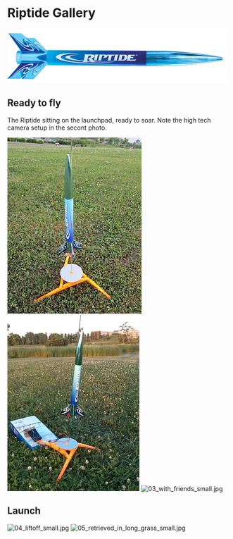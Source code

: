# Riptide Gallery

![estes-riptide.jpg](./images/estes-riptide.jpg)

## Ready to fly

The Riptide sitting on the launchpad, ready to soar. Note the high tech camera
setup in the secont photo.

![01_on_launchpad_small.JPG](./images/01_on_launchpad_small.JPG)
![02_on_launchpad_with_camera_small.jpg](./images/02_on_launchpad_with_camera_small.jpg)
![03_with_friends_small.jpg](03_with_friends_small.jpg)

## Launch

![04_liftoff_small.jpg](04_liftoff_small.jpg)
![05_retrieved_in_long_grass_small.jpg](05_retrieved_in_long_grass_small.jpg)

